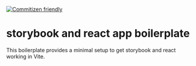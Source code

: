 [![Commitizen friendly](https://img.shields.io/badge/commitizen-friendly-brightgreen.svg)](http://commitizen.github.io/cz-cli/)


# storybook and react app boilerplate

This boilerplate provides a minimal setup to get storybook and react working in Vite.
